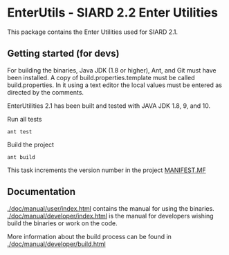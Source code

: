 # EnterUtils - SIARD 2.2 Enter Utilities


This package contains the Enter Utilities used for SIARD 2.1.

## Getting started (for devs)

For building the binaries, Java JDK (1.8 or higher), Ant, and Git must
have been installed. A copy of build.properties.template must be called
build.properties. In it using a text editor the local values must be
entered as directed by the comments.

EnterUtilities 2.1 has been built and tested with JAVA JDK 1.8, 9, and 10.

Run all tests

```shell
ant test
```

Build the project

```shell
ant build
```

This task increments the version number in the project [MANIFEST.MF](./src/META-INF/MANIFEST.MF)

## Documentation

[./doc/manual/user/index.html](./doc/manual/user/index.html) contains the manual for using the binaries.
[./doc/manual/developer/index.html](./doc/manual/user/index.html) is the manual for developers wishing
build the binaries or work on the code.  

More information about the build process can be found in
[./doc/manual/developer/build.html](./doc/manual/developer/build.html)

